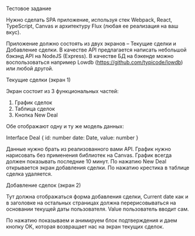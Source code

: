Тестовое задание


Нужно сделать SPA приложение, используя стек Webpack, React, TypeScript, Canvas и архитектуру Flux (любая ее реализация на ваш вкус).

Приложение должно состоять из двух экранов – Текущие сделки и Добавление сделки.
В качестве API предлагается написать небольшой бэкэнд API на NodeJS (Express). В качестве БД на бэкенде можно воспользоваться например Lowdb (https://github.com/typicode/lowdb) или любой другой.

Текущие сделки (экран 1)

Экран состоит из 3 функциональных частей:
1.	График сделок
2.	Таблица сделок
3.	Кнопка New Deal

Обе отображают одну и ту же модель данных:

Interface Deal {
	id: number
	date: Date,
	value: number
}

Данные нужно брать из реализованного вами API.
График нужно нарисовать без применения библиотек на Canvas.
График всегда должен показывать последние 10 минут.
По нажатию New Deal открывается экран добавления сделки.
По нажатию крестика в таблице сделка удаляется.

Добавление сделок (экран 2)

Тут должна отображаться форма добавления сделки, Current date как и в заголовке на остальных страницах должна перерисовываться на основании текущей даты пользователя. Value пользователь вводит сам.

По нажатию показываем и анимируем блок подтверждения и даем кнопку OK, которая возвращает нас на экран текущих сделок.
